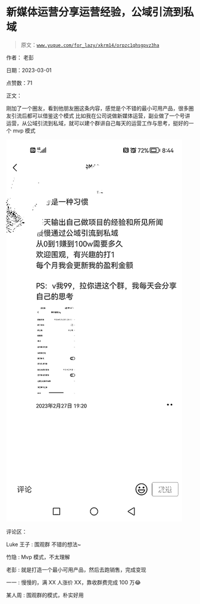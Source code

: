 # 新媒体运营分享运营经验，公域引流到私域

> 原文：[`www.yuque.com/for_lazy/xkrm14/orpzc1qhsgpvz3ha`](https://www.yuque.com/for_lazy/xkrm14/orpzc1qhsgpvz3ha)

作者： 老彭 

日期：2023-03-01 

点赞数：71 

正文： 

刚加了一个圈友，看到他朋友圈这条内容，感觉是个不错的最小可用产品，很多圈友引流后都可以借鉴这个模式 比如我在公司说做新媒体运营，副业做了一个号讲运营，从公域引流到私域，就可以建个群讲自己每天的运营工作与思考，挺好的一个 mvp 模式 

![](img/5e0525c972d6c998cd7b6f11aef31f93.png)  

评论区： 

Luke 王子 : 围观群 不错的想法~ 

竹隐 : Mvp 模式，不太理解 

老彭 : 就是打造一个最小可用产品，然后去跑销售，完成变现 

一一 : 慢慢的，满 XX 人涨价 XX，靠收群费完成 100 万😂 

某人周 : 围观群的模式，朴实好用 

